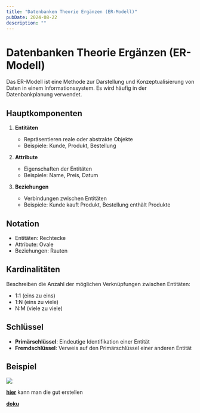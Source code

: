 ```yaml
---
title: "Datenbanken Theorie Ergänzen (ER-Modell)"
pubDate: 2024-08-22
description: ""
---
```


# Datenbanken Theorie Ergänzen (ER-Modell)

Das ER-Modell ist eine Methode zur Darstellung und Konzeptualisierung von Daten in einem Informationssystem. Es wird häufig in der Datenbankplanung verwendet.

## Hauptkomponenten

1. **Entitäten**
   - Repräsentieren reale oder abstrakte Objekte
   - Beispiele: Kunde, Produkt, Bestellung

2. **Attribute**
   - Eigenschaften der Entitäten
   - Beispiele: Name, Preis, Datum

3. **Beziehungen**
   - Verbindungen zwischen Entitäten
   - Beispiele: Kunde kauft Produkt, Bestellung enthält Produkte

## Notation

- Entitäten: Rechtecke
- Attribute: Ovale
- Beziehungen: Rauten

## Kardinalitäten

Beschreiben die Anzahl der möglichen Verknüpfungen zwischen Entitäten:

- 1:1 (eins zu eins)
- 1:N (eins zu viele)
- N:M (viele zu viele)

## Schlüssel

- **Primärschlüssel**: Eindeutige Identifikation einer Entität
- **Fremdschlüssel**: Verweis auf den Primärschlüssel einer anderen Entität

## Beispiel

![](https://www.plantuml.com/plantuml/png/SoWkIImgISv8pUFYIiqhoIofLF1DpIjEpb2evb9Gy2lDpKqjKh2noKwjjBC32IJcfW8fnvoIr28GdLAKMboSobNBnUMGcfS2CWO0)

**[hier](https://www.plantuml.com/plantuml/png/SoWkIImgISv8pUFYIiqhoIofLF1DpIjEpb2evb9G22v9BKqjKl1qKR2noKwjjBC3YlabvgO2ASUSajGY49rIb5fSdCfLoyNba9gN0Z890000)** kann man die gut erstellen

**[doku](https://plantuml.com/er-diagram)**
